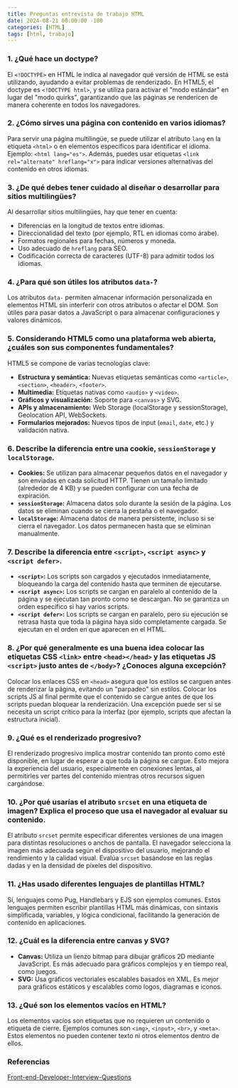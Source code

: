 ```yaml
---
title: Preguntas entrevista de trabajo HTML
date: 2024-08-21 00:00:00 -100
categories: [HTML]
tags: [html, trabajo]
---
```


### 1. ¿Qué hace un doctype?

El `<!DOCTYPE>` en HTML le indica al navegador qué versión de HTML se está utilizando, ayudando a evitar problemas de renderizado. En HTML5, el doctype es `<!DOCTYPE html>`, y se utiliza para activar el "modo estándar" en lugar del "modo quirks", garantizando que las páginas se rendericen de manera coherente en todos los navegadores.

### 2. ¿Cómo sirves una página con contenido en varios idiomas?

Para servir una página multilingüe, se puede utilizar el atributo `lang` en la etiqueta `<html>` o en elementos específicos para identificar el idioma. Ejemplo: `<html lang="es">`. Además, puedes usar etiquetas `<link rel="alternate" hreflang="x">` para indicar versiones alternativas del contenido en otros idiomas.

### 3. ¿De qué debes tener cuidado al diseñar o desarrollar para sitios multilingües?

Al desarrollar sitios multilingües, hay que tener en cuenta:

-   Diferencias en la longitud de textos entre idiomas.
-   Direccionalidad del texto (por ejemplo, RTL en idiomas como árabe).
-   Formatos regionales para fechas, números y moneda.
-   Uso adecuado de `hreflang` para SEO.
-   Codificación correcta de caracteres (UTF-8) para admitir todos los idiomas.

### 4. ¿Para qué son útiles los atributos `data-`?

Los atributos `data-` permiten almacenar información personalizada en elementos HTML sin interferir con otros atributos o afectar el DOM. Son útiles para pasar datos a JavaScript o para almacenar configuraciones y valores dinámicos.

### 5. Considerando HTML5 como una plataforma web abierta, ¿cuáles son sus componentes fundamentales?

HTML5 se compone de varias tecnologías clave:

-   **Estructura y semántica:** Nuevas etiquetas semánticas como `<article>`, `<section>`, `<header>`, `<footer>`.
-   **Multimedia:** Etiquetas nativas como `<audio>` y `<video>`.
-   **Gráficos y visualización:** Soporte para `<canvas>` y SVG.
-   **APIs y almacenamiento:** Web Storage (localStorage y sessionStorage), Geolocation API, WebSockets.
-   **Formularios mejorados:** Nuevos tipos de input (`email`, `date`, etc.) y validación nativa.

### 6. Describe la diferencia entre una cookie, `sessionStorage` y `localStorage`.

-   **Cookies:** Se utilizan para almacenar pequeños datos en el navegador y son enviadas en cada solicitud HTTP. Tienen un tamaño limitado (alrededor de 4 KB) y se pueden configurar con una fecha de expiración.
-   **`sessionStorage`:** Almacena datos solo durante la sesión de la página. Los datos se eliminan cuando se cierra la pestaña o el navegador.
-   **`localStorage`:** Almacena datos de manera persistente, incluso si se cierra el navegador. Los datos permanecen hasta que se eliminan manualmente.

### 7. Describe la diferencia entre `<script>`, `<script async>` y `<script defer>`.

-   **`<script>`:** Los scripts son cargados y ejecutados inmediatamente, bloqueando la carga del contenido hasta que terminen de ejecutarse.
-   **`<script async>`:** Los scripts se cargan en paralelo al contenido de la página y se ejecutan tan pronto como se descargan. No se garantiza un orden específico si hay varios scripts.
-   **`<script defer>`:** Los scripts se cargan en paralelo, pero su ejecución se retrasa hasta que toda la página haya sido completamente cargada. Se ejecutan en el orden en que aparecen en el HTML.

### 8. ¿Por qué generalmente es una buena idea colocar las etiquetas CSS `<link>` entre `<head></head>` y las etiquetas JS `<script>` justo antes de `</body>`? ¿Conoces alguna excepción?

Colocar los enlaces CSS en `<head>` asegura que los estilos se carguen antes de renderizar la página, evitando un "parpadeo" sin estilos. Colocar los scripts JS al final permite que el contenido se cargue antes de que los scripts puedan bloquear la renderización. Una excepción puede ser si se necesita un script crítico para la interfaz (por ejemplo, scripts que afectan la estructura inicial).

### 9. ¿Qué es el renderizado progresivo?

El renderizado progresivo implica mostrar contenido tan pronto como esté disponible, en lugar de esperar a que toda la página se cargue. Esto mejora la experiencia del usuario, especialmente en conexiones lentas, al permitirles ver partes del contenido mientras otros recursos siguen cargándose.

### 10. ¿Por qué usarías el atributo `srcset` en una etiqueta de imagen? Explica el proceso que usa el navegador al evaluar su contenido.

El atributo `srcset` permite especificar diferentes versiones de una imagen para distintas resoluciones o anchos de pantalla. El navegador selecciona la imagen más adecuada según el dispositivo del usuario, mejorando el rendimiento y la calidad visual. Evalúa `srcset` basándose en las reglas dadas y en la densidad de píxeles del dispositivo.

### 11. ¿Has usado diferentes lenguajes de plantillas HTML?

Sí, lenguajes como Pug, Handlebars y EJS son ejemplos comunes. Estos lenguajes permiten escribir plantillas HTML más dinámicas, con sintaxis simplificada, variables, y lógica condicional, facilitando la generación de contenido en aplicaciones.

### 12. ¿Cuál es la diferencia entre canvas y SVG?

-   **Canvas:** Utiliza un lienzo bitmap para dibujar gráficos 2D mediante JavaScript. Es más adecuado para gráficos complejos y en tiempo real, como juegos.
-   **SVG:** Usa gráficos vectoriales escalables basados en XML. Es mejor para gráficos estáticos y escalables como logos, diagramas e iconos.

### 13. ¿Qué son los elementos vacíos en HTML?

Los elementos vacíos son etiquetas que no requieren un contenido o etiqueta de cierre. Ejemplos comunes son `<img>`, `<input>`, `<br>`, y `<meta>`. Estos elementos no pueden contener texto ni otros elementos dentro de ellos.

### Referencias

[Front-end-Developer-Interview-Questions](https://github.com/h5bp/Front-end-Developer-Interview-Questions/blob/main/src/questions/html-questions.md)
